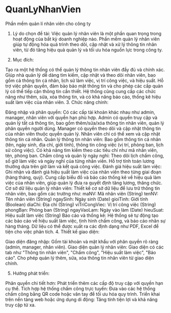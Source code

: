 # QuanLyNhanVien
Phần mềm quản lí nhân viên cho công ty
1. Lý do chọn đề tài:
Việc quản lý nhân viên là một phần quan trọng trong hoạt động của bất kỳ doanh nghiệp nào. Phần mềm quản lý nhân viên giúp tự động hóa quá trình theo dõi, cập nhật và xử lý thông tin nhân viên, từ đó tăng hiệu quả quản lý và tối ưu hóa nguồn lực trong công ty.

2. Mục đích:

Tạo ra một hệ thống có thể quản lý thông tin nhân viên đầy đủ và chính xác.
Giúp nhà quản lý dễ dàng tìm kiếm, cập nhật và theo dõi nhân viên, bao gồm cả thông tin cá nhân, lịch sử làm việc, vị trí công việc, và hiệu suất.
Hỗ trợ việc phân quyền, đảm bảo bảo mật thông tin và cho phép các cấp quản lý có thể tiếp cận thông tin cần thiết.
Hệ thống cũng cung cấp các chức năng như thêm, sửa, xóa thông tin, và có khả năng báo cáo, thống kê hiệu suất làm việc của nhân viên.
3. Chức năng chính:

Đăng nhập và phân quyền:
Có các cấp tài khoản khác nhau như admin, manager, nhân viên với quyền hạn phù hợp.
Admin có quyền truy cập và quản lý tất cả thông tin, bao gồm thêm/sửa/xóa thông tin nhân viên, quản lý phân quyền người dùng.
Manager có quyền theo dõi và cập nhật thông tin của nhân viên thuộc quyền quản lý.
Nhân viên chỉ có thể xem và cập nhật thông tin cá nhân.
Quản lý thông tin nhân viên:
Bao gồm thông tin cá nhân (tên, ngày sinh, địa chỉ, giới tính), thông tin công việc (vị trí, phòng ban, lịch sử công việc).
Có khả năng tìm kiếm theo các tiêu chí như mã nhân viên, tên, phòng ban.
Chấm công và quản lý ngày nghỉ:
Theo dõi lịch chấm công, số giờ làm việc và ngày nghỉ của từng nhân viên.
Hỗ trợ tính toán lương thưởng dựa trên giờ làm và kết quả công việc.
Đánh giá hiệu suất làm việc:
Ghi nhận và đánh giá hiệu suất làm việc của nhân viên theo từng giai đoạn (hàng tháng, quý).
Cung cấp biểu đồ và báo cáo thống kê về hiệu quả làm việc của nhân viên, giúp quản lý đưa ra quyết định tăng lương, thăng chức.
Cơ sở dữ liệu quản lý nhân viên:
Thiết kế cơ sở dữ liệu để lưu trữ thông tin nhân viên, bao gồm các trường như:
maNV: Mã nhân viên (String)
tenNV: Tên nhân viên (String)
ngaySinh: Ngày sinh (Date)
gioiTinh: Giới tính (Boolean)
diaChi: Địa chỉ (String)
viTriCongViec: Vị trí công việc (String)
phongBan: Phòng ban (String)
ngayVaoLam: Ngày vào làm (Date)
hieuSuat: Hiệu suất làm việc (String)
Báo cáo và thống kê:
Hệ thống sẽ tự động tạo các báo cáo về hiệu suất làm việc, tình hình chấm công, và báo cáo nhân sự hàng tháng.
Dữ liệu có thể được xuất ra các định dạng như PDF, Excel để tiện cho việc phân tích.
4. Thiết kế giao diện:

Giao diện đăng nhập: Gồm tài khoản và mật khẩu với phân quyền rõ ràng (admin, manager, nhân viên).
Giao diện quản lý nhân viên:
Giao diện có các tab như "Thông tin nhân viên", "Chấm công", "Hiệu suất làm việc", "Báo cáo".
Cho phép quản lý thêm, sửa, xóa thông tin nhân viên từ giao diện chính.

5. Hướng phát triển:

Phân quyền chi tiết hơn: Phát triển thêm các cấp độ truy cập với quyền hạn cụ thể.
Tích hợp hệ thống chấm công trực tuyến: Đưa vào các hệ thống chấm công bằng QR code hoặc vân tay để tối ưu hóa quy trình.
Triển khai trên nền tảng web hoặc ứng dụng di động: Tăng tính tiện lợi và khả năng truy cập từ xa.
